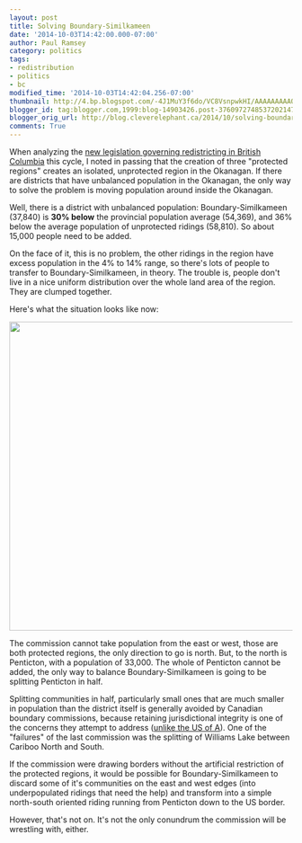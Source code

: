```yaml
---
layout: post
title: Solving Boundary-Similkameen
date: '2014-10-03T14:42:00.000-07:00'
author: Paul Ramsey
category: politics
tags:
- redistribution
- politics
- bc
modified_time: '2014-10-03T14:42:04.256-07:00'
thumbnail: http://4.bp.blogspot.com/-4J1MuY3f6do/VC8VsnpwkHI/AAAAAAAAAOU/qwIzx45DL-Q/s72-c/boundary-similkameen.png
blogger_id: tag:blogger.com,1999:blog-14903426.post-3760972748537202147
blogger_orig_url: http://blog.cleverelephant.ca/2014/10/solving-boundary-similkameen.html
comments: True
---
```


When analyzing the [new legislation governing redistricting in British Columbia](/2013/11/bc-electoral-redistribution-and.html) this cycle, I noted in passing that the creation of three "protected regions" creates an isolated, unprotected region in the Okanagan. If there are districts that have unbalanced population in the Okanagan, the only way to solve the problem is moving population around inside the Okanagan. 

Well, there is a district with unbalanced population: Boundary-Similkameen (37,840) is **30% below** the provincial population average (54,369), and 36% below the average population of unprotected ridings (58,810). So about 15,000 people need to be added. 

On the face of it, this is no problem, the other ridings in the region have excess population in the 4% to 14% range, so there's lots of people to transfer to Boundary-Similkameen, in theory. The trouble is, people don't live in a nice uniform distribution over the whole land area of the region. They are clumped together.  

Here's what the situation looks like now: 

<img width="550" border="0" src="http://4.bp.blogspot.com/-4J1MuY3f6do/VC8VsnpwkHI/AAAAAAAAAOU/qwIzx45DL-Q/s1600/boundary-similkameen.png" />

The commission cannot take population from the east or west, those are both protected regions, the only direction to go is north. But, to the north is Penticton, with a population of 33,000. The whole of Penticton cannot be added, the only way to balance Boundary-Similkameen is going to be splitting Penticton in half. 

Splitting communities in half, particularly small ones that are much smaller in population than the district itself is generally avoided by Canadian boundary commissions, because retaining jurisdictional integrity is one of the concerns they attempt to address ([unlike the US of A](http://www.washingtonpost.com/blogs/wonkblog/wp/2014/05/15/americas-most-gerrymandered-congressional-districts/)). One of the "failures" of the last commission was the splitting of Williams Lake between Cariboo North and South. 

If the commission were drawing borders without the artificial restriction of the protected regions, it would be possible for Boundary-Similkameen to discard some of it's communities on the east and west edges (into underpopulated ridings that need the help) and transform into a simple north-south oriented riding running from Penticton down to the US border. 

However, that's not on. It's not the only conundrum the commission will be wrestling with, either.
